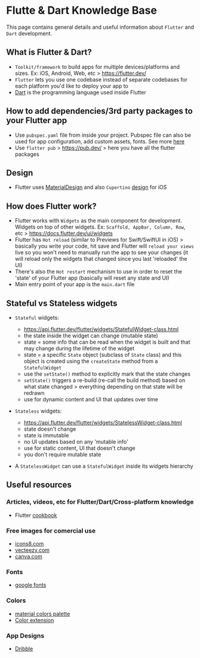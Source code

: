 # Flutte & Dart Knowledge Base

This page contains general details and useful information about `Flutter` and `Dart` development.

## What is Flutter & Dart?

- `Toolkit/framework` to build apps for multiple devices/platforms and sizes. Ex: iOS, Android, Web, etc > https://flutter.dev/
- `Flutter` lets you use one codebase instead of separate codebases for each platform you'd like to deploy your app to
- [Dart](https://dart.dev/) is the programming language used inside Flutter

## How to add dependencies/3rd party packages to your Flutter app

- Use `pubspec.yaml` file from inside your project. Pubspec file can also be used for app configuration, add custom assets, fonts. See more [here](https://docs.flutter.dev/tools/pubspec)
- Use `flutter pub` > https://pub.dev/ > here you have all the flutter packages

## Design

- Flutter uses [MaterialDesign](https://docs.flutter.dev/ui/widgets/material) and also `Cupertino` [design](https://docs.flutter.dev/ui/widgets/cupertino) for iOS 

## How does Flutter work?

- Flutter works with `Widgets` as the main component for development. Widgets on top of other widgets. Ex: `Scaffold, AppBar, Column, Row`, etc > https://docs.flutter.dev/ui/widgets
- Flutter has `Hot reload` (similar to Previews for Swift/SwiftUI in iOS) > basically you write your code, hit save and Flutter will `reload your views` live so you won't need to manually run the app to see your changes (it will reload only the widgets that changed since you last 'reloaded' the UI)
- There's also the `Hot restart` mechanism to use in order to reset the 'state' of your Flutter app (basically will reset any state and UI)
- Main entry point of your app is the `main.dart` file 

## Stateful vs Stateless widgets 

- `Stateful` widgets:
    - https://api.flutter.dev/flutter/widgets/StatefulWidget-class.html
    - the state inside the widget can change (mutable state)
    - state = some info that can be read when the widget is built and that may change during the lifetime of the widget
    - state = a specific `State` object (subclass of `State` class) and this object is created using the `createState` method from a `StatefulWidget`
    - use the `setState()` method to explicitly mark that the state changes
    - `setState()` triggers a re-build (re-call the build method) based on what state changed > everything depending on that state will be redrawn
    - use for dynamic content and UI that updates over time 

- `Stateless` widgets:
    - https://api.flutter.dev/flutter/widgets/StatelessWidget-class.html
    - state doesn't change
    - state is immutable
    - no UI updates based on any 'mutable info'
    - use for static content, UI that doesn't change
    - you don't require mutable state

- A `StatelessWidget` can use a `StatefulWidget` inside its widgets hierarchy

## Useful resources

### Articles, videos, etc for Flutter/Dart/Cross-platform knowledge

- Flutter [cookbook](https://docs.flutter.dev/cookbook)

### Free images for comercial use

- [icons8.com](https://icons8.com/)
- [vecteezy.com](https://www.vecteezy.com/)
- [canva.com](https://www.canva.com/)

### Fonts

- [google fonts](https://fonts.google.com/)

### Colors

- [material colors palette](https://www.materialpalette.com/)
- [Color extension](https://www.colorzilla.com/chrome/)

### App Designs

- [Dribble](https://dribbble.com/)